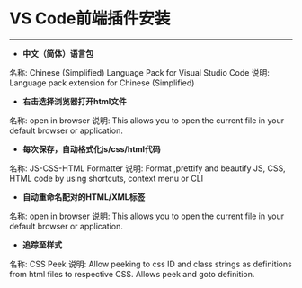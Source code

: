# VS Code前端插件安装
---

* **中文（简体）语言包**

名称: Chinese (Simplified) Language Pack for Visual Studio Code
说明: Language pack extension for Chinese (Simplified)

* **右击选择浏览器打开html文件**

名称: open in browser
说明: This allows you to open the current file in your default browser or application.

* **每次保存，自动格式化js/css/html代码**

名称: JS-CSS-HTML Formatter
说明: Format ,prettify and beautify JS, CSS, HTML code by using shortcuts, context menu or CLI

* **自动重命名配对的HTML/XML标签**

名称: open in browser
说明: This allows you to open the current file in your default browser or application.

* **追踪至样式**

名称: CSS Peek
说明: Allow peeking to css ID and class strings as definitions from html files to respective CSS. Allows peek and goto definition.